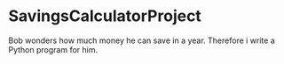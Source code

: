 # SavingsCalculatorProject
Bob wonders how much money he can save in a year. Therefore i write a Python program for him.
